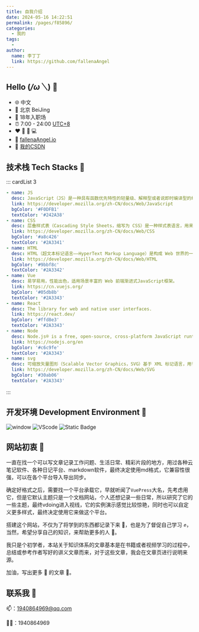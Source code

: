 ```yaml
---
title: 自我介绍
date: 2024-05-16 14:22:51
permalink: /pages/f85896/
categories:
  - 我的
tags:
  - 
author: 
  name: 李丁丁
  link: https://github.com/fallenaAngel
---
```


## Hello (*/ω＼*) 👋

* 🌐 中文
* 🏢 北京 BeiJing
* 💼 18年入职场
* ⏰ 7:00 - 24:00 [UTC+8](https://time.is/UTC+8)
* ❤️ 🏀 🏃‍ 💻
* 🔗 [fallenaAngel.io](https://fallenaangel.github.io/blogs/)
* 🔗 [我的CSDN](https://blog.csdn.net/weixin_43869192?type=blog)

## 技术栈 Tech Stacks 🐾

::: cardList 3
```yaml
- name: JS
  desc: JavaScript（JS）是一种具有函数优先特性的轻量级、解释型或者说即时编译型的编程语言。
  link: https://developer.mozilla.org/zh-CN/docs/Web/JavaScript
  bgColor: '#F0DFB1'
  textColor: '#242A38'
- name: CSS
  desc: 层叠样式表（Cascading Style Sheets，缩写为 CSS）是一种样式表语言，用来描述 HTML 或 XML（包括如 SVG、MathML 或 XHTML 之类的 XML 分支语言）文档的呈现方式。
  link: https://developer.mozilla.org/zh-CN/docs/Web/CSS
  bgColor: '#a8c426'
  textColor: '#2A3341'
- name: HTML
  desc: HTML（超文本标记语言——HyperText Markup Language）是构成 Web 世界的一砖一瓦。它定义了网页内容的含义和结构。
  link: https://developer.mozilla.org/zh-CN/docs/Web/HTML
  bgColor: '#9bbf8c'
  textColor: '#2A3342'
- name: Vue
  desc: 易学易用，性能出色，适用场景丰富的 Web 前端渐进式JavaScript框架。
  link: https://cn.vuejs.org/
  bgColor: '#05db8b'
  textColor: '#2A3343'
- name: React
  desc: The library for web and native user interfaces.
  link: https://react.dev/
  bgColor: '#ffd8e3'
  textColor: '#2A3343'
- name: Node
  desc: Node.js® is a free, open-source, cross-platform JavaScript runtime environment that lets developers create servers, web apps, command line tools and scripts.
  link: https://nodejs.org/en
  bgColor: '#c6c9fe'
  textColor: '#2A3343'
- name: svg
  desc: 可缩放矢量图形（Scalable Vector Graphics，SVG）基于 XML 标记语言，用于描述二维的矢量图形。
  link: https://developer.mozilla.org/zh-CN/docs/Web/SVG
  bgColor: '#30ab06'
  textColor: '#2A3343'
```
:::

## 开发环境 Development Environment 🍻

![window](https://img.shields.io/badge/Windows-0078D6?style=flat-square&logo=Windows&logoColor=white)
![VScode](https://img.shields.io/badge/VSCode-3860c4?style=flat-square&logo=visual-studio-code&logoColor=white)
![Static Badge](https://img.shields.io/badge/NodeJS-C4E1C5?style=flat-square&logo=Node.js&logoColor=%235FA04E)

## 网站初衷 🎨

一直在找一个可以写文章记录工作问题、生活日常、精彩片段的地方，用过各种云笔记软件、各种日记平台、markdown软件，最终决定使用md格式，它兼容性很强，可以在各个平台导入导出同步。

确定好格式之后，需要找一个平台承载它，早就听闻了`VuePress`大名，先考虑用它，但是它默认主题只是一个文档网站，个人还想记录一些日常，所以研究了它的一些主题，最终vdoing进入视线，它的实例演示感觉比较惊艳，同时也可以自定义更多样式，最终决定使用它来做这个平台。

搭建这个网站，不仅为了将学到的东西都记录下来 📌，也是为了督促自己学习 ✊，当然，希望分享自己的知识，来帮助更多的人 🦾。

我只是个初学者，本站关于知识体系的文章基本是在书籍或者视频学习的过程中，总结或参考作者写好的讲义文章而来，对于这些文章，我会在文章页进行说明来源。

加油，写出更多 💯 的文章 📄。

## 联系我 💬

📫：<1940864969@qq.com>

🐧🐧：1940864969
